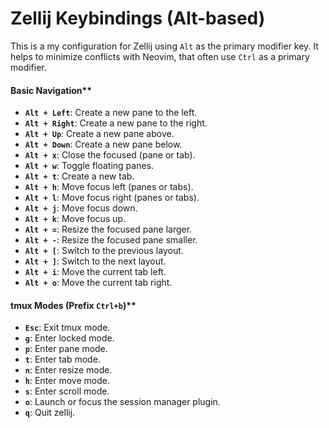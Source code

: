 # Zellij Keybindings (Alt-based)

This is a my configuration for Zellij using `Alt` as the primary modifier key. It helps to minimize conflicts with Neovim, that often use `Ctrl` as a primary modifier.
#### Basic Navigation**

- **`Alt + Left`**: Create a new pane to the left.
- **`Alt + Right`**: Create a new pane to the right.
- **`Alt + Up`**: Create a new pane above.
- **`Alt + Down`**: Create a new pane below.
- **`Alt + x`**: Close the focused (pane or tab).
- **`Alt + w`**: Toggle floating panes.
- **`Alt + t`**: Create a new tab.
- **`Alt + h`**: Move focus left (panes or tabs).
- **`Alt + l`**: Move focus right (panes or tabs).
- **`Alt + j`**: Move focus down.
- **`Alt + k`**: Move focus up.
- **`Alt + =`**: Resize the focused pane larger.
- **`Alt + -`**: Resize the focused pane smaller.
- **`Alt + [`**: Switch to the previous layout.
- **`Alt + ]`**: Switch to the next layout.
- **`Alt + i`**: Move the current tab left.
- **`Alt + o`**: Move the current tab right.

#### tmux Modes (Prefix `Ctrl+b`)**
	
- **`Esc`**: Exit tmux mode.
- **`g`**: Enter locked mode.
- **`p`**: Enter pane mode.
- **`t`**: Enter tab mode.
- **`n`**: Enter resize mode.
- **`h`**: Enter move mode.
- **`s`**: Enter scroll mode.
- **`o`**: Launch or focus the session manager plugin.
- **`q`**: Quit zellij.
